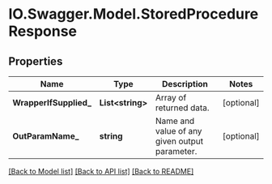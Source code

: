 # IO.Swagger.Model.StoredProcedureResponse
## Properties

Name | Type | Description | Notes
------------ | ------------- | ------------- | -------------
**WrapperIfSupplied_** | **List&lt;string&gt;** | Array of returned data. | [optional] 
**OutParamName_** | **string** | Name and value of any given output parameter. | [optional] 

[[Back to Model list]](../README.md#documentation-for-models) [[Back to API list]](../README.md#documentation-for-api-endpoints) [[Back to README]](../README.md)

